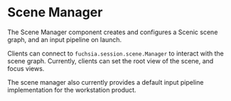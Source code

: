 # Scene Manager

The Scene Manager component creates and configures a Scenic scene graph, and an input pipeline
on launch.

Clients can connect to `fuchsia.session.scene.Manager` to interact with the scene graph. Currently,
clients can set the root view of the scene, and focus views.

The scene manager also currently provides a default input pipeline implementation for the workstation
product.